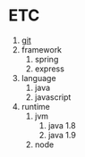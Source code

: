 # ETC

1. [git](./folder/git/README.md)
1. framework
   1. spring
   2. express
2. language
   1. java
   2. javascript
3. runtime
   1. jvm
      1. java 1.8
      2. java 1.9
   2. node